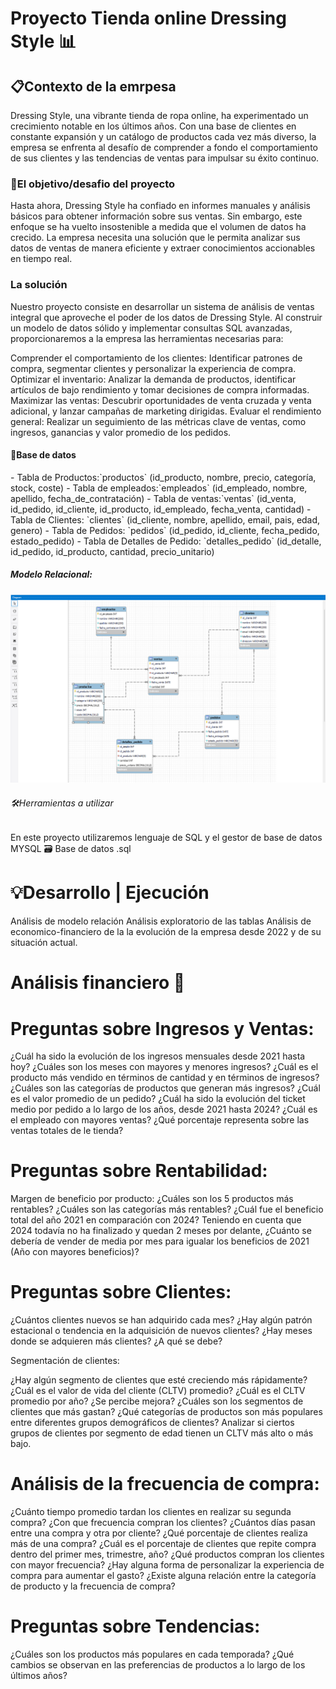 <h1>Proyecto Tienda online Dressing Style 📊⁣ </h1>

<h2>📋Contexto de la emrpesa </h2> 
Dressing Style, una vibrante tienda de ropa online, ha experimentado un crecimiento notable en los últimos años. 
Con una base de clientes en constante expansión y un catálogo de productos cada vez más diverso,
la empresa se enfrenta al desafío de comprender a fondo el comportamiento de sus clientes y las tendencias de ventas para impulsar su éxito continuo. 

<h3>🎯El objetivo/desafio del proyecto </h3> 
Hasta ahora, Dressing Style ha confiado en informes manuales y análisis básicos para obtener información sobre sus ventas. 
Sin embargo, este enfoque se ha vuelto insostenible a medida que el volumen de datos ha crecido. 
La empresa necesita una solución que le permita analizar sus datos de ventas de manera eficiente y extraer conocimientos accionables en tiempo real.

<h3> La solución </h3>

Nuestro proyecto consiste en desarrollar un sistema de análisis de ventas integral que aproveche el poder de los datos de Dressing Style. 
Al construir un modelo de datos sólido y implementar consultas SQL avanzadas, proporcionaremos a la empresa las herramientas necesarias para:

Comprender el comportamiento de los clientes: Identificar patrones de compra, segmentar clientes y personalizar la experiencia de compra.
Optimizar el inventario: Analizar la demanda de productos, identificar artículos de bajo rendimiento y tomar decisiones de compra informadas.
Maximizar las ventas: Descubrir oportunidades de venta cruzada y venta adicional, y lanzar campañas de marketing dirigidas.
Evaluar el rendimiento general: Realizar un seguimiento de las métricas clave de ventas, como ingresos, ganancias y valor promedio de los pedidos.

<h4>📝Base de datos </h4> 
- Tabla de Productos:`productos` (id_producto, nombre, precio, categoría, stock, coste)
- Tabla de empleados:`empleados` (id_empleado, nombre, apellido, fecha_de_contratación)
- Tabla de ventas:`ventas` (id_venta, id_pedido, id_cliente, id_producto, id_empleado, fecha_venta, cantidad)
- Tabla de Clientes: `clientes` (id_cliente, nombre, apellido, email, pais, edad, genero)
- Tabla de Pedidos: `pedidos` (id_pedido, id_cliente, fecha_pedido, estado_pedido)
- Tabla de Detalles de Pedido: `detalles_pedido` (id_detalle, id_pedido, id_producto, cantidad, precio_unitario)

<h5> Modelo Relacional: </h5>

![Modelo Relacional](https://github.com/Fersolbar/Dressing-Style_SQL/blob/main/modelo%20relacional%20de%20base%20de%20datos%20de%20dressing_style.png)


<h6> 🛠️Herramientas a utilizar  </h6>  En este proyecto utilizaremos lenguaje de SQL y el gestor de base de datos MYSQL 🗃️ Base de datos .sql

# 💡Desarrollo | Ejecución

Análisis de modelo relación
Análisis exploratorio de las tablas
Análisis de economico-financiero de la la evolución de la empresa desde 2022 y de su situación actual.

# Análisis financiero 💸

# Preguntas sobre Ingresos y Ventas:

¿Cuál ha sido la evolución de los ingresos mensuales desde 2021 hasta hoy?
¿Cuáles son los meses con mayores y menores ingresos?
¿Cuál es el producto más vendido en términos de cantidad y en términos de ingresos?
¿Cuáles son las categorías de productos que generan más ingresos?
¿Cuál es el valor promedio de un pedido?
¿Cuál ha sido la evolución del ticket medio por pedido a lo largo de los años, desde 2021 hasta 2024?
¿Cuál es el empleado con mayores ventas? ¿Qué porcentaje representa sobre las ventas totales de le tienda?

# Preguntas sobre Rentabilidad:

Margen de beneficio por producto:
¿Cuáles son los 5 productos más rentables?
¿Cuáles son las categorías más rentables?
¿Cuál fue el beneficio total del año 2021 en comparación con 2024? Teniendo en cuenta que 2024 todavía no ha finalizado y quedan 2 meses por delante, ¿Cuánto se debería de vender de media por mes para igualar los beneficios de 2021 (Año con mayores beneficios)?
# Preguntas sobre Clientes:
¿Cuántos clientes nuevos se han adquirido cada mes?
¿Hay algún patrón estacional o tendencia en la adquisición de nuevos clientes? ¿Hay meses donde se adquieren más clientes? ¿A qué se debe? 

Segmentación de clientes:

¿Hay algún segmento de clientes que esté creciendo más rápidamente?
¿Cuál es el valor de vida del cliente (CLTV) promedio?
¿Cuál es el CLTV promedio por año? ¿Se percibe mejora?
¿Cuáles son los segmentos de clientes que más gastan? 
¿Qué categorías de productos son más populares entre diferentes grupos demográficos de clientes?
Analizar si ciertos grupos de clientes por segmento de edad tienen un CLTV más alto o más bajo.

# Análisis de la frecuencia de compra:

¿Cuánto tiempo promedio tardan los clientes en realizar su segunda compra?
¿Con que frecuencia compran los clientes? ¿Cuántos días pasan entre una compra y otra por cliente?
¿Qué porcentaje de clientes realiza más de una compra?
¿Cuál es el porcentaje de clientes que repite compra dentro del primer mes, trimestre, año?
¿Qué productos compran los clientes con mayor frecuencia? ¿Hay alguna forma de personalizar la experiencia de compra para aumentar el gasto?
¿Existe alguna relación entre la categoría de producto y la frecuencia de compra?

# Preguntas sobre Tendencias:

¿Cuáles son los productos más populares en cada temporada?
¿Qué cambios se observan en las preferencias de productos a lo largo de los últimos años?











